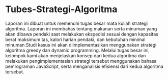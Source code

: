 # Tubes-Strategi-Algoritma
Laporan ini dibuat untuk memenuhi tugas besar mata kuliah strategi algoritma. Laporan ini membahas tentang makanan serta minuman yang akan dibawa pendaki saat melakukan ekspedisi sesuai dengan kapasitas berat maksimum tas, kalori harian pendaki, dan kebutuhan minimal minuman.Studi kasus ini akan diimplementasikan menggunakan strategi algoritma greedy dan dynamic programming. Melalui tugas besar ini, kelompok kami akan menjelaskan konsep dari kedua algoritma dan melakukan pengimplementasian strategi tersebut menggunakan bahasa pemrograman JavaScript, serta menganalisis efisiensi dari kedua algoritma tersebut.
